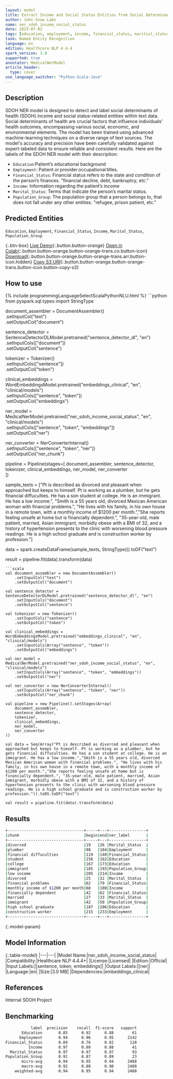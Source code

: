 ```yaml
---
layout: model
title: Extract Income and Social Status Entities from Social Determinants of Health Texts
author: John Snow Labs
name: ner_sdoh_income_social_status
date: 2023-07-02
tags: [education, employment, income, financial_status, maritial_status, sdoh, social_determinants, public_health, en, licensed]
task: Named Entity Recognition
language: en
edition: Healthcare NLP 4.4.4
spark_version: 3.0
supported: true
annotator: MedicalNerModel
article_header:
  type: cover
use_language_switcher: "Python-Scala-Java"
---
```


## Description

SDOH NER model is designed to detect and label social determinants of health (SDOH) income and social status-related entities within text data. Social determinants of health are crucial factors that influence individuals' health outcomes, encompassing various social, economic, and environmental elements. The model has been trained using advanced machine-learning techniques on a diverse range of text sources. The model's accuracy and precision have been carefully validated against expert-labeled data to ensure reliable and consistent results. Here are the labels of the SDOH NER model with their description:

- `Education`:Patient’s educational background
- `Employment`: Patient or provider occupational titles.
- `Financial_Status`: Financial status refers to the state and condition of the person’s finances. "financial decline, debt, bankruptcy, etc."
- `Income`: Information regarding the patient’s income
- `Marital_Status`: Terms that indicate the person’s marital status.
- `Population_Group`: The population group that a person belongs to, that does not fall under any other entities. "refugee, prison patient, etc."

## Predicted Entities

`Education`, `Employment`, `Financial_Status`, `Income`, `Marital_Status`, `Population_Group`

{:.btn-box}
[Live Demo](https://demo.johnsnowlabs.com/healthcare/SDOH/){:.button.button-orange}
[Open in Colab](https://colab.research.google.com/github/JohnSnowLabs/spark-nlp-workshop/blob/master/tutorials/streamlit_notebooks/healthcare/SOCIAL_DETERMINANT_NER.ipynb){:.button.button-orange.button-orange-trans.co.button-icon}
[Download](https://s3.amazonaws.com/auxdata.johnsnowlabs.com/clinical/models/ner_sdoh_income_social_status_en_4.4.4_3.0_1688318884654.zip){:.button.button-orange.button-orange-trans.arr.button-icon.hidden}
[Copy S3 URI](s3://auxdata.johnsnowlabs.com/clinical/models/ner_sdoh_income_social_status_en_4.4.4_3.0_1688318884654.zip){:.button.button-orange.button-orange-trans.button-icon.button-copy-s3}

## How to use



<div class="tabs-box" markdown="1">
{% include programmingLanguageSelectScalaPythonNLU.html %}
```python
from pyspark.sql.types import StringType

document_assembler = DocumentAssembler()\
    .setInputCol("text")\
    .setOutputCol("document")

sentence_detector = SentenceDetectorDLModel.pretrained("sentence_detector_dl", "en")\
    .setInputCols(["document"])\
    .setOutputCol("sentence")

tokenizer = Tokenizer()\
    .setInputCols(["sentence"])\
    .setOutputCol("token")

clinical_embeddings = WordEmbeddingsModel.pretrained("embeddings_clinical", "en", "clinical/models")\
    .setInputCols(["sentence", "token"])\
    .setOutputCol("embeddings")

ner_model = MedicalNerModel.pretrained("ner_sdoh_income_social_status", "en", "clinical/models")\
    .setInputCols(["sentence", "token", "embeddings"])\
    .setOutputCol("ner")

ner_converter = NerConverterInternal()\
    .setInputCols(["sentence", "token", "ner"])\
    .setOutputCol("ner_chunk")

pipeline = Pipeline(stages=[
    document_assembler, 
    sentence_detector,
    tokenizer,
    clinical_embeddings,
    ner_model,
    ner_converter   
    ])

sample_texts = ["Pt is described as divorced and pleasant when approached but keeps to himself. Pt is working as a plumber, but he gets financial diffuculties. He has a son student at college. He is an immigrant. He has a low income.", "Smith is a 55 years old, divorced Mexican American woman with financial problems.", "He lives with his family, in his own house in a remote town, with a monthly income of $1200 per month.","She reports feeling unsafe at home but is financially dependent.", "35-year-old, male patient, married, Asian immigrant, morbidly obese with a BMI of 32, and a history of hypertension presents to the clinic with worsening blood pressure readings. He is a high school graduate and is construction worker by profession."]

data = spark.createDataFrame(sample_texts, StringType()).toDF("text")

result = pipeline.fit(data).transform(data)
```
```scala
val document_assembler = new DocumentAssembler()
    .setInputCol("text")
    .setOutputCol("document")

val sentence_detector = SentenceDetectorDLModel.pretrained("sentence_detector_dl", "en")
    .setInputCols("document")
    .setOutputCol("sentence")

val tokenizer = new Tokenizer()
    .setInputCols("sentence")
    .setOutputCol("token")

val clinical_embeddings = WordEmbeddingsModel.pretrained("embeddings_clinical", "en", "clinical/models")
    .setInputCols(Array("sentence", "token"))
    .setOutputCol("embeddings")

val ner_model = MedicalNerModel.pretrained("ner_sdoh_income_social_status", "en", "clinical/models")
    .setInputCols(Array("sentence", "token", "embeddings"))
    .setOutputCol("ner")

val ner_converter = new NerConverterInternal()
    .setInputCols(Array("sentence", "token", "ner"))
    .setOutputCol("ner_chunk")

val pipeline = new Pipeline().setStages(Array(
    document_assembler, 
    sentence_detector,
    tokenizer,
    clinical_embeddings,
    ner_model,
    ner_converter   
))

val data = Seq(Array("Pt is described as divorced and pleasant when approached but keeps to himself. Pt is working as a plumber, but he gets financial diffuculties. He has a son student at college. He is an immigrant. He has a low income.","Smith is a 55 years old, divorced Mexican American woman with financial problems.", "He lives with his family, in his own house in a remote town, with a monthly income of $1200 per month.","She reports feeling unsafe at home but is financially dependent.", "35-year-old, male patient, married, Asian immigrant, morbidly obese with a BMI of 32, and a history of hypertension presents to the clinic with worsening blood pressure readings. He is a high school graduate and is construction worker by profession.")).toDS.toDF("text")

val result = pipeline.fit(data).transform(data)
```
</div>

## Results

```bash
+---------------------------------+-----+---+----------------+
|chunk                            |begin|end|ner_label       |
+---------------------------------+-----+---+----------------+
|divorced                         |19   |26 |Marital_Status  |
|plumber                          |98   |104|Employment      |
|financial diffuculties           |119  |140|Financial_Status|
|student                          |156  |162|Education       |
|college                          |167  |173|Education       |
|immigrant                        |185  |193|Population_Group|
|low income                       |205  |214|Income          |
|divorced                         |25   |32 |Marital_Status  |
|financial problems               |62   |79 |Financial_Status|
|monthly income of $1200 per month|68   |100|Income          |
|financially dependent            |42   |62 |Financial_Status|
|married                          |27   |33 |Marital_Status  |
|immigrant                        |42   |50 |Population_Group|
|high school graduate             |187  |206|Education       |
|construction worker              |215  |233|Employment      |
+---------------------------------+-----+---+----------------+
```

{:.model-param}
## Model Information

{:.table-model}
|---|---|
|Model Name:|ner_sdoh_income_social_status|
|Compatibility:|Healthcare NLP 4.4.4+|
|License:|Licensed|
|Edition:|Official|
|Input Labels:|[sentence, token, embeddings]|
|Output Labels:|[ner]|
|Language:|en|
|Size:|3.0 MB|
|Dependencies:|embeddings_clinical|

## References

Internal SDOH Project

## Benchmarking

```bash
           label  precision    recall  f1-score   support
       Education       0.85      0.92      0.88        61
      Employment       0.94      0.96      0.95      2142
Financial_Status       0.89      0.76      0.82       128
          Income       0.97      0.80      0.88        41
  Marital_Status       0.97      0.97      0.97        93
Population_Group       0.91      0.87      0.89        23
       micro-avg       0.94      0.95      0.94      2488
       macro-avg       0.92      0.88      0.90      2488
    weighted-avg       0.94      0.95      0.94      2488

```
